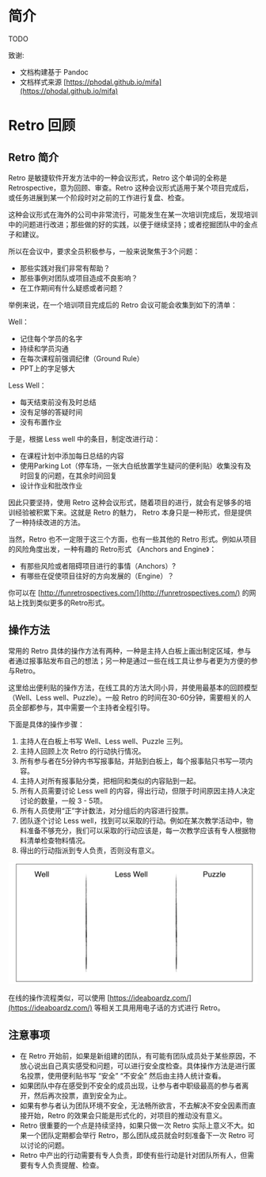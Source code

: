 
# 简介

TODO

致谢:

- 文档构建基于 Pandoc
- 文档样式来源 [https://phodal.github.io/mifa](https://phodal.github.io/mifa)

Retro 回顾
===

## Retro 简介

Retro 是敏捷软件开发方法中的一种会议形式，Retro 这个单词的全称是 Retrospective，意为回顾、审查。Retro 这种会议形式适用于某个项目完成后，或任务进展到某一个阶段时对之前的工作进行复盘、检查。

这种会议形式在海外的公司中非常流行，可能发生在某一次培训完成后，发现培训中的问题进行改进；那些做的好的实践，以便于继续坚持；或者挖掘团队中的金点子和建议。

所以在会议中，要求全员积极参与，一般来说聚焦于3个问题：

- 那些实践对我们非常有帮助？
- 那些事例对团队或项目造成不良影响？
- 在工作期间有什么疑惑或者问题？

举例来说，在一个培训项目完成后的 Retro 会议可能会收集到如下的清单：

Well：

- 记住每个学员的名字
- 持续和学员沟通
- 在每次课程前强调纪律（Ground Rule）
- PPT上的字足够大

Less Well：

- 每天结束前没有及时总结
- 没有足够的答疑时间
- 没有布置作业

于是，根据 Less well 中的条目，制定改进行动：

- 在课程计划中添加每日总结的内容
- 使用Parking Lot（停车场，一张大白纸放置学生疑问的便利贴）收集没有及时回复的问题，在其余时间回复
- 设计作业和批改作业

因此只要坚持，使用 Retro 这种会议形式，随着项目的进行，就会有足够多的培训经验被积累下来。这就是 Retro 的魅力， Retro 本身只是一种形式，但是提供了一种持续改进的方法。

当然，Retro 也不一定限于这三个方面，也有一些其他的 Retro 形式。例如从项目的风险角度出发，一种有趣的 Retro形式 《Anchors and Engine》：

- 有那些风险或者阻碍项目进行的事情（Anchors）?
- 有哪些在促使项目往好的方向发展的（Engine）？

你可以在 [http://funretrospectives.com/](http://funretrospectives.com/) 的网站上找到类似更多的Retro形式。

## 操作方法

常用的 Retro 具体的操作方法有两种，一种是主持人白板上画出制定区域，参与者通过报事贴发布自己的想法；另一种是通过一些在线工具让参与者更为方便的参与Retro。

这里给出便利贴的操作方法，在线工具的方法大同小异，并使用最基本的回顾模型（Well、Less well、Puzzle）。一般 Retro 的时间在30-60分钟，需要相关的人员全部都参与，其中需要一个主持者全程引导。

下面是具体的操作步骤：

1. 主持人在白板上书写 Well、Less well、Puzzle 三列。
2. 主持人回顾上次 Retro 的行动执行情况。
3. 所有参与者在5分钟内书写报事贴，并贴到白板上，每个报事贴只书写一项内容。
4. 主持人对所有报事贴分类，把相同和类似的内容贴到一起。
5. 所有人员需要讨论 Less well 的内容，得出行动，但限于时间原因主持人决定讨论的数量，一般 3 - 5项。
6. 所有人员使用“正”字计数法，对分组后的内容进行投票。
7. 团队逐个讨论 Less well，找到可以采取的行动。例如在某次教学活动中，物料准备不够充分，我们可以采取的行动应该是，每一次教学应该有专人根据物料清单检查物料情况。
8. 得出的行动指派到专人负责，否则没有意义。

![一个最普通的 Retro 模式](images/retro-simple-pattern.png)

在线的操作流程类似，可以使用 [https://ideaboardz.com/](https://ideaboardz.com/) 等相关工具用用电子话的方式进行 Retro。

## 注意事项

- 在 Retro 开始前，如果是新组建的团队，有可能有团队成员处于某些原因，不放心说出自己真实感受和问题，可以进行安全度检查。具体操作方法是进行匿名投票，使用便利贴书写 “安全” “不安全” 然后由主持人统计查看。
- 如果团队中存在感受到不安全的成员出现，让参与者中职级最高的参与者离开，然后再次投票，直到安全为止。
- 如果有参与者认为团队环境不安全，无法畅所欲言，不去解决不安全因素而直接开始，Retro 的效果会只能是形式化的，对项目的推动没有意义。
- Retro 很重要的一个点是持续坚持，如果只做一次 Retro 实际上意义不大。如果一个团队定期都会举行 Retro，那么团队成员就会时刻准备下一次 Retro 可以讨论的问题。
- Retro 中产出的行动需要有专人负责，即使有些行动是针对团队所有人，但需要有专人负责提醒、检查。
